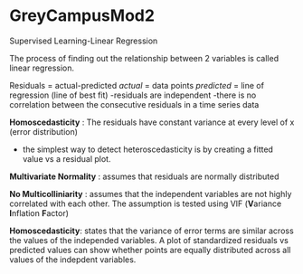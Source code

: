 # GreyCampusMod2
Supervised Learning-Linear Regression

The process of finding out the relationship between 2 variables is called linear regression.

Residuals = actual-predicted
*actual* = data points
*predicted* = line of regression (line of best fit)
-residuals are independent 
-there is no correlation between the consecutive residuals in a time series data 

**Homoscedasticity** : The residuals have constant variance at every level of x (error distribution)
- the simplest way to detect heteroscedasticity is by creating a fitted value vs a residual plot.

**Multivariate Normality** : assumes that residuals are normally distributed

**No Multicolliniarity** : assumes that the independent variables are not highly correlated with each other. The assumption is tested using VIF (**V**ariance **I**nflation **F**actor)

**Homoscedasticity**: states that the variance of error terms are similar across the values of the independed variables. A plot of standardized residuals vs predicted values can show whether points are equally distributed across all values of the indepdent variables. 
